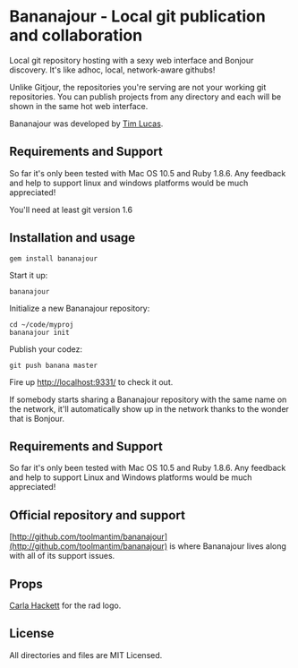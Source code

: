 Bananajour - Local git publication and collaboration
====================================================

Local git repository hosting with a sexy web interface and Bonjour discovery. It's like adhoc, local, network-aware githubs!

Unlike Gitjour, the repositories you're serving are not your working git repositories. You can publish projects from any directory and each will be shown in the same hot web interface.

Bananajour was developed by [Tim Lucas](http://toolmantim.com/).

Requirements and Support
------------------------

So far it's only been tested with Mac OS 10.5 and Ruby 1.8.6. Any feedback and help to support linux and windows platforms would be much appreciated!

You'll need at least git version 1.6

Installation and usage
----------------------

    gem install bananajour

Start it up:

    bananajour
    
Initialize a new Bananajour repository:

    cd ~/code/myproj
    bananajour init

Publish your codez:

    git push banana master

Fire up [http://localhost:9331/](http://localhost:9331/) to check it out.

If somebody starts sharing a Bananajour repository with the same name on the
network, it'll automatically show up in the network thanks to the wonder that is Bonjour.

Requirements and Support
------------------------

So far it's only been tested with Mac OS 10.5 and Ruby 1.8.6. Any feedback and help to support Linux and Windows platforms would be much appreciated!

Official repository and support
-------------------------------

[http://github.com/toolmantim/bananajour](http://github.com/toolmantim/bananajour) is where Bananajour lives along with all of its support issues.

Props
-----

[Carla Hackett](http://carlahackettdesign.com/) for the rad logo.

License
-------

All directories and files are MIT Licensed.